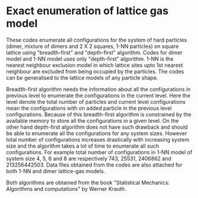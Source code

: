# Exact enumeration of lattice gas model
These codes enumerate all configurations for the system of hard particles (dimer,  mixture of dimers and 2 X 2 squares, 1-NN particles) on square lattice using 
"breadth-first" and "depth-first" algorithm. Codes for dimer model and 1-NN model uses only "depth-first" algorithm. 1-NN is the nearest neighbour exclusion model
in which lattice sites upto 1st nearest neighbour are excluded from being occupied by the particles. The codes can be generalised to the lattice models of any 
particle shape.

Breadth-first algorithm needs the information about all the configurations in previous level to enumerate the configurations in the current level. Here the level 
denote the total number of particles and current level configurations mean the configurations with on added particle in the previous level configurations. Because 
of this breadth-first algorithm is constrained by the available memory to store all the configurations in a given level. On the other hand depth-first algorithm 
does not have such drawback and should be able to enumerate all the configurations for any system sizes. However total number of configurations increases drastically
with increasing system size and the algorithm takes a lot of time to enumerate all such configurations. For example total number of configurations in 1-NN model of
system size 4, 5, 6 and 8 are respectively 743, 25531, 2406862 and 213256442503. Data files obtained from the codes are also attached for both 1-NN and dimer
lattice-gas models.

Both algorithms are obtained from the book "Statistical Mechanics: Algorithms and computations" by Werner Krauth.
